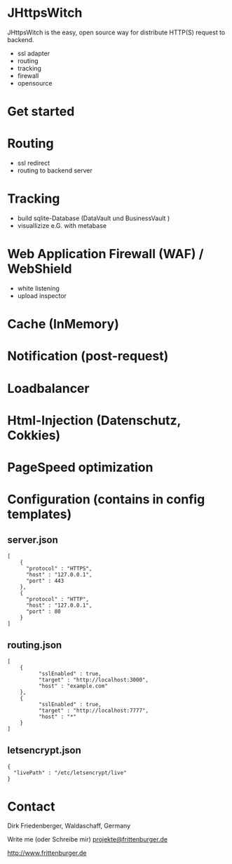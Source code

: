 # JHttpsWitch


JHttpsWitch is the easy, open source way for distribute HTTP(S) request to backend.

- ssl adapter
- routing
- tracking
- firewall
- opensource

# Get started


# Routing
- ssl redirect
- routing to backend server

# Tracking
- build sqlite-Database (DataVault und BusinessVault )
- visuallizize e.G. with metabase

# Web Application Firewall (WAF) / WebShield
- white listening 
- upload inspector

# Cache (InMemory)

# Notification (post-request)

# Loadbalancer 

# Html-Injection (Datenschutz, Cokkies)

# PageSpeed optimization


# Configuration (contains in config templates)
## server.json
```
[  
	{
	  "protocol" : "HTTPS",
	  "host" : "127.0.0.1",
	  "port" : 443
	},
	{
	  "protocol" : "HTTP",
	  "host" : "127.0.0.1",
	  "port" : 80
	}
]
```
## routing.json
```
[ 
	{
		  "sslEnabled" : true,
		  "target" : "http://localhost:3000",
		  "host" : "example.com"
	}, 
	{
		  "sslEnabled" : true,
		  "target" : "http://localhost:7777",
		  "host" : "*"
	} 
]
```
## letsencrypt.json
```
{
  "livePath" : "/etc/letsencrypt/live"
}
```



# Contact
Dirk Friedenberger, Waldaschaff, Germany

Write me (oder Schreibe mir)
projekte@frittenburger.de

http://www.frittenburger.de 

